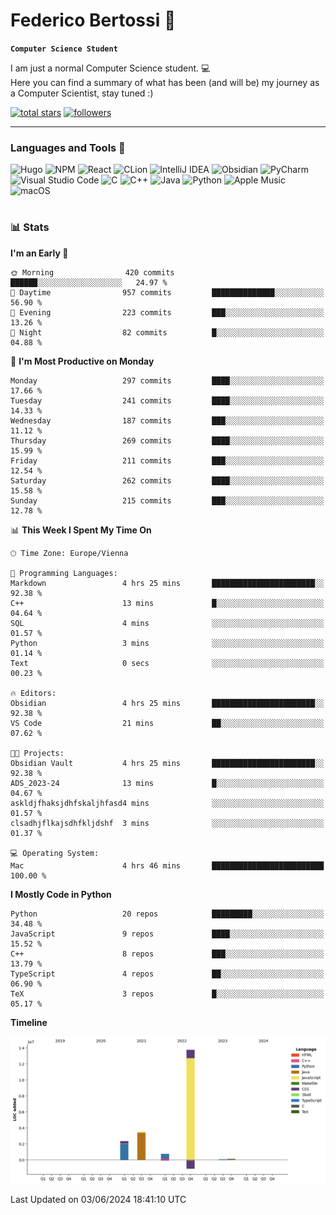 # Federico Bertossi 🚀

**`Computer Science Student`**

[//]: # (Thanks to @ForrestKnight for the inspiration.)

<!-- TODO: Insert a banner image -->

I am just a normal Computer Science student. 💻 </br>
Here you can find a summary of what has been (and will be) my journey as a Computer Scientist, stay tuned :)

   <p>
      <a href="https://github.com/mrBymax?tab=repositories&sort=stargazers">
         <img alt="total stars" title="Total stars on GitHub" src="https://custom-icon-badges.demolab.com/github/stars/mrBymax?color=55960c&style=for-the-badge&labelColor=488207&logo=star"/></a>
<a href="https://github.com/mrBymax?tab=followers">
         <img alt="followers" title="Follow me on Github" src="https://custom-icon-badges.demolab.com/github/followers/mrBymax?color=236ad3&labelColor=1155ba&style=for-the-badge&logo=person-add&label=Follow&logoColor=white"/></a>
   </p>

---

<!-- TODO: Insert a GIF -->
### Languages and Tools 🧰

<!-- TODO: Change it with shields -->
![Hugo](https://img.shields.io/badge/Hugo-black.svg?style=for-the-badge&logo=Hugo)
![NPM](https://img.shields.io/badge/NPM-%23CB3837.svg?style=for-the-badge&logo=npm&logoColor=white)
![React](https://img.shields.io/badge/react-%2320232a.svg?style=for-the-badge&logo=react&logoColor=%2361DAFB)
![CLion](https://img.shields.io/badge/CLion-black?style=for-the-badge&logo=clion&logoColor=white)
![IntelliJ IDEA](https://img.shields.io/badge/IntelliJIDEA-000000.svg?style=for-the-badge&logo=intellij-idea&logoColor=white)
![Obsidian](https://img.shields.io/badge/Obsidian-%23483699.svg?style=for-the-badge&logo=obsidian&logoColor=white)
![PyCharm](https://img.shields.io/badge/pycharm-143?style=for-the-badge&logo=pycharm&logoColor=black&color=black&labelColor=green)
![Visual Studio Code](https://img.shields.io/badge/Visual%20Studio%20Code-0078d7.svg?style=for-the-badge&logo=visual-studio-code&logoColor=white)
![C](https://img.shields.io/badge/c-%2300599C.svg?style=for-the-badge&logo=c&logoColor=white)
![C++](https://img.shields.io/badge/c++-%2300599C.svg?style=for-the-badge&logo=c%2B%2B&logoColor=white)
![Java](https://img.shields.io/badge/java-%23ED8B00.svg?style=for-the-badge&logo=openjdk&logoColor=white)
![Python](https://img.shields.io/badge/python-3670A0?style=for-the-badge&logo=python&logoColor=ffdd54)
![Apple Music](https://img.shields.io/badge/Apple_Music-9933CC?style=for-the-badge&logo=apple-music&logoColor=white)
![macOS](https://img.shields.io/badge/mac%20os-000000?style=for-the-badge&logo=macos&logoColor=F0F0F0)


#

### 📊 Stats

<!-- ![My GitHub stats](https://github-readme-stats.vercel.app/api?username=mrBymax&show_icons=true&theme=dracula) -->


<!--START_SECTION:waka-->
**I'm an Early 🐤** 

```text
🌞 Morning                420 commits         ██████░░░░░░░░░░░░░░░░░░░   24.97 % 
🌆 Daytime                957 commits         ██████████████░░░░░░░░░░░   56.90 % 
🌃 Evening                223 commits         ███░░░░░░░░░░░░░░░░░░░░░░   13.26 % 
🌙 Night                  82 commits          █░░░░░░░░░░░░░░░░░░░░░░░░   04.88 % 
```
📅 **I'm Most Productive on Monday** 

```text
Monday                   297 commits         ████░░░░░░░░░░░░░░░░░░░░░   17.66 % 
Tuesday                  241 commits         ████░░░░░░░░░░░░░░░░░░░░░   14.33 % 
Wednesday                187 commits         ███░░░░░░░░░░░░░░░░░░░░░░   11.12 % 
Thursday                 269 commits         ████░░░░░░░░░░░░░░░░░░░░░   15.99 % 
Friday                   211 commits         ███░░░░░░░░░░░░░░░░░░░░░░   12.54 % 
Saturday                 262 commits         ████░░░░░░░░░░░░░░░░░░░░░   15.58 % 
Sunday                   215 commits         ███░░░░░░░░░░░░░░░░░░░░░░   12.78 % 
```


📊 **This Week I Spent My Time On** 

```text
🕑︎ Time Zone: Europe/Vienna

💬 Programming Languages: 
Markdown                 4 hrs 25 mins       ███████████████████████░░   92.38 % 
C++                      13 mins             █░░░░░░░░░░░░░░░░░░░░░░░░   04.64 % 
SQL                      4 mins              ░░░░░░░░░░░░░░░░░░░░░░░░░   01.57 % 
Python                   3 mins              ░░░░░░░░░░░░░░░░░░░░░░░░░   01.14 % 
Text                     0 secs              ░░░░░░░░░░░░░░░░░░░░░░░░░   00.23 % 

🔥 Editors: 
Obsidian                 4 hrs 25 mins       ███████████████████████░░   92.38 % 
VS Code                  21 mins             ██░░░░░░░░░░░░░░░░░░░░░░░   07.62 % 

🐱‍💻 Projects: 
Obsidian Vault           4 hrs 25 mins       ███████████████████████░░   92.38 % 
ADS_2023-24              13 mins             █░░░░░░░░░░░░░░░░░░░░░░░░   04.67 % 
askldjfhaksjdhfskaljhfasd4 mins              ░░░░░░░░░░░░░░░░░░░░░░░░░   01.57 % 
clsadhjflkajsdhfkljdshf  3 mins              ░░░░░░░░░░░░░░░░░░░░░░░░░   01.37 % 

💻 Operating System: 
Mac                      4 hrs 46 mins       █████████████████████████   100.00 % 
```

**I Mostly Code in Python** 

```text
Python                   20 repos            █████████░░░░░░░░░░░░░░░░   34.48 % 
JavaScript               9 repos             ████░░░░░░░░░░░░░░░░░░░░░   15.52 % 
C++                      8 repos             ███░░░░░░░░░░░░░░░░░░░░░░   13.79 % 
TypeScript               4 repos             ██░░░░░░░░░░░░░░░░░░░░░░░   06.90 % 
TeX                      3 repos             █░░░░░░░░░░░░░░░░░░░░░░░░   05.17 % 
```



**Timeline**

![Lines of Code chart](https://raw.githubusercontent.com/mrBymax/mrBymax/main/assets/bar_graph.png)


 Last Updated on 03/06/2024 18:41:10 UTC
<!--END_SECTION:waka-->


[linkedin]: https://linkedin.com/federico-bertossi
[website]:  https://www.federicobertossi.com

</details>
